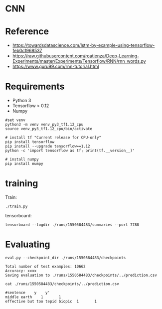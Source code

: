 CNN
===========
# Reference
 - https://towardsdatascience.com/lstm-by-example-using-tensorflow-feb0c1968537
 - https://raw.githubusercontent.com/roatienza/Deep-Learning-Experiments/master/Experiments/Tensorflow/RNN/rnn_words.py
 - https://www.guru99.com/rnn-tutorial.html
 
# Requirements
 - Python 3
 - Tensorflow > 0.12
 - Numpy
```
#set venv
python3 -m venv venv_py3_tf1.12_cpu
source venv_py3_tf1.12_cpu/bin/activate

# install tf "Current release for CPU-only"
pip install tensorflow
pip install --upgrade tensorflow==1.12
python -c 'import tensorflow as tf; print(tf.__version__)'

# install numpy
pip install numpy
```
 
# training
Train:
```
./train.py
```
tensorboard:
```
tensorboard --logdir ./runs/1550584483/summaries --port 7788
```
# Evaluating
```
eval.py --checkpoint_dir ./runs/1550584483/checkpoints

Total number of test examples: 10662
Accuracy: xxxx
Saving evaluation to ./runs/1550584483/checkpoints/../prediction.csv
```
```
cat ./runs/1550584483/checkpoints/../prediction.csv

#sentence    y    y'
middle earth    1       1
effective but too tepid biopic  1       1
```
